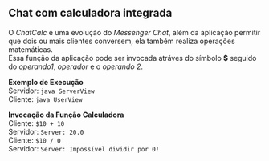 ## Chat com calculadora integrada
O <i>ChatCalc</i> é uma evolução do <i>Messenger Chat</i>,
além da aplicação permitir que dois ou mais clientes conversem,
ela também realiza operações matemáticas.<br>
Essa função da aplicação pode ser invocada atráves do símbolo
<b>$</b> seguido do <i>operando1</i>, <i>operador</i> e o <i>operando 2</i>.<br>

<p>
<b>Exemplo de Execução</b><br>
Servidor: <code>java ServerView</code><br>
Cliente: <code>java UserView</code>
</p>

<p>
<b>Invocação da Função Calculadora</b><br>
Cliente: <code>$10 + 10</code><br>
Servidor: <code>Server: 20.0</code><br>
Cliente: <code>$10 / 0</code><br>
Servidor: <code>Server: Impossível dividir por 0!</code>
</p><br>